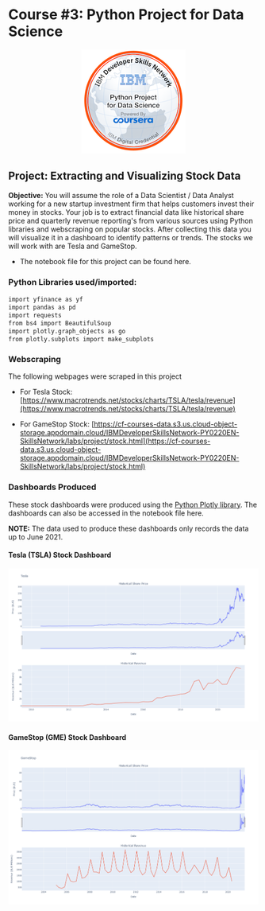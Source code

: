 # Course #3: Python Project for Data Science

<p align = "center">
<img src = "https://github.com/collinbashore/IBM-Data-Science-Fundamentals-with-Python-and-SQL-Specialization/blob/main/03%20-%20Python%20Project/python-project-for-data-science.png">
</p>

## Project: Extracting and Visualizing Stock Data
**Objective:** You will assume the role of a Data Scientist / Data Analyst working for a new startup investment firm that helps customers invest their money in stocks. Your job is to extract financial data like historical share price and quarterly revenue reporting's from various sources using Python libraries and webscraping on popular stocks. After collecting this data you will visualize it in a dashboard to identify patterns or trends. The stocks we will work with are Tesla and GameStop.

- The notebook file for this project can be found here.

### Python Libraries used/imported:
```import yfinance as yf
import yfinance as yf
import pandas as pd
import requests
from bs4 import BeautifulSoup
import plotly.graph_objects as go
from plotly.subplots import make_subplots
```

### Webscraping
The following webpages were scraped in this project

- For Tesla Stock: [https://www.macrotrends.net/stocks/charts/TSLA/tesla/revenue](https://www.macrotrends.net/stocks/charts/TSLA/tesla/revenue)

- For GameStop Stock: [https://cf-courses-data.s3.us.cloud-object-storage.appdomain.cloud/IBMDeveloperSkillsNetwork-PY0220EN-SkillsNetwork/labs/project/stock.html](https://cf-courses-data.s3.us.cloud-object-storage.appdomain.cloud/IBMDeveloperSkillsNetwork-PY0220EN-SkillsNetwork/labs/project/stock.html)

### Dashboards Produced
These stock dashboards were produced using the [Python Plotly library](https://plotly.com/python/). The dashboards can also be accessed in the notebook file here.

**NOTE:** The data used to produce these dashboards only records the data up to June 2021.

#### Tesla (TSLA) Stock Dashboard
<img src = "https://github.com/collinbashore/IBM-Data-Science-Fundamentals-with-Python-and-SQL-Specialization/blob/main/03%20-%20Python%20Project/Tesla%20Stock%20Dashboard.png">



#### GameStop (GME) Stock Dashboard
<img src = "https://github.com/collinbashore/IBM-Data-Science-Fundamentals-with-Python-and-SQL-Specialization/blob/main/03%20-%20Python%20Project/GameStop%20Stock%20Dashboard.png">
